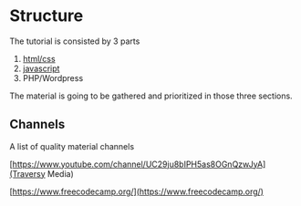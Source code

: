 # Structure

The tutorial is consisted by 3 parts
1. [html/css](/html.md)
2. [javascript](/js.md)
3. PHP/Wordpress

The material is going to be gathered and prioritized in those three sections.


## Channels
A list of quality material channels

[https://www.youtube.com/channel/UC29ju8bIPH5as8OGnQzwJyA](Traversy Media)

[https://www.freecodecamp.org/](https://www.freecodecamp.org/)